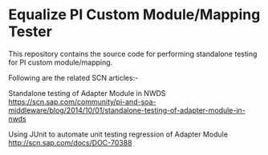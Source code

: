 Equalize PI Custom Module/Mapping Tester
==================

This repository contains the source code for performing standalone testing for PI custom module/mapping.

Following are the related SCN articles:-

Standalone testing of Adapter Module in NWDS
https://scn.sap.com/community/pi-and-soa-middleware/blog/2014/10/01/standalone-testing-of-adapter-module-in-nwds

Using JUnit to automate unit testing regression of Adapter Module
http://scn.sap.com/docs/DOC-70388
